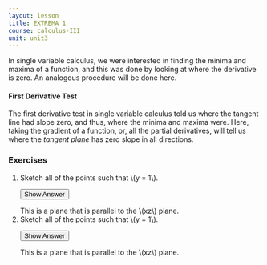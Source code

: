 ```yaml
---
layout: lesson
title: EXTREMA 1
course: calculus-III
unit: unit3
---
```


In single variable calculus, we were interested in finding the minima and maxima of a function, and this was done by looking at where the derivative is zero. An analogous procedure will be done here.

#### First Derivative Test
The first derivative test in single variable calculus told us where the tangent line had slope zero, and thus, where the minima and maxima were. Here, taking the gradient of a function, or, all the partial derivatives, will tell us where the *tangent plane* has zero slope in all directions.  

### Exercises

<ol>
<li> <div> Sketch all of the points such that \(y = 1\). </div>

<button onclick="myFunction('answer2')" class="answerButton">Show Answer</button>
<div  id="answer2" class="answer">
This is a plane that is parallel to the \(xz\) plane. 
</div> </li>
<li> <div> Sketch all of the points such that \(y = 1\). </div>

<button onclick="myFunction('answer2')" class="answerButton">Show Answer</button>
<div  id="answer2" class="answer">
This is a plane that is parallel to the \(xz\) plane. 
</div> </li>
</ol>